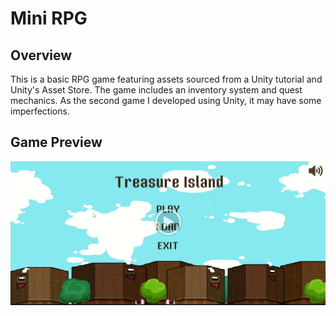 # Mini RPG

## Overview

This is a basic RPG game featuring assets sourced from a Unity tutorial and Unity's Asset Store. The game includes an inventory system and quest mechanics. As the second game I developed using Unity, it may have some imperfections.
## Game Preview

[![Watch the video!](https://github.com/SomeCoder23/Treasure_Island/blob/main/Assets/Art/Screenshot.png)](https://drive.google.com/file/d/1KPGisLk5HRdBLkhFaQHoGUVIIrTBdkHN/view?usp=sharing)
